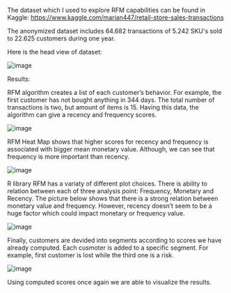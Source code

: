 The dataset which I used to explore RFM capabilities can be found in Kaggle: https://www.kaggle.com/marian447/retail-store-sales-transactions

The anonymized dataset includes 64.682 transactions of 5.242 SKU's sold to 22.625 customers during one year.

Here is the head view of dataset:

![image](https://user-images.githubusercontent.com/56751567/118113830-749e0200-b3ef-11eb-8745-bb405e341f8a.png)

Results:

RFM algorithm creates a list of each customer’s behavior. For example, the first customer has not bought anything in 344 days. The total number of transactions is two, but amount of items is 15. Having this data, the algorithm can give a recency and frequency scores. 

![image](https://user-images.githubusercontent.com/56751567/118118521-b5007e80-b3f5-11eb-9f80-dc7c750b1312.png)

RFM Heat Map shows that higher scores for recency and frequency is associated with bigger mean monetary value. Although, we can see that frequency is more important than recency. 

![image](https://user-images.githubusercontent.com/56751567/118119344-e594e800-b3f6-11eb-8bab-29beac027064.png)

R library RFM has a variaty of different plot choices. There is ability to relation between each of three analysis point: Frequency, Monetary and Recency. The picture below shows that there is a strong relation between monetary value and frequency. However, recency doesn’t seem to be a huge factor which could impact monetary or frequency value. 

![image](https://user-images.githubusercontent.com/56751567/118120119-0dd11680-b3f8-11eb-87d6-b1e24c12102a.png)

Finally, customers are devided into segments according to scores we have already computed. Each cusmoter is added to a specific segment. For example, first customer is lost while the third one is a risk. 

![image](https://user-images.githubusercontent.com/56751567/118121012-7bca0d80-b3f9-11eb-9f06-4c958c95c45a.png)

Using computed scores once again we are able to visualize the results. 
